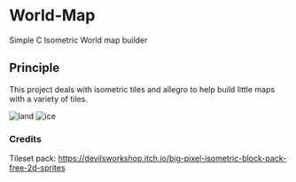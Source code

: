 # World-Map
Simple C Isometric World map builder

## Principle
This project deals with isometric tiles and allegro to help build little maps with a variety of tiles.

![land](https://github.com/Tay9875/World-Map/assets/96668181/c02b8d1d-0620-4112-8998-79e2063c63d7)
![ice](https://github.com/Tay9875/World-Map/assets/96668181/6d382e73-07c6-4332-becf-a285c4a84761)

### Credits
Tileset pack: https://devilsworkshop.itch.io/big-pixel-isometric-block-pack-free-2d-sprites
